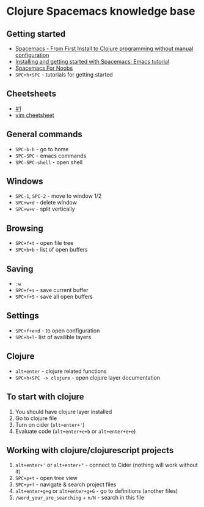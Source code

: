 # Clojure Spacemacs knowledge base

## Getting started
- [Spacemacs - From First Install to Clojure programming without manual configuration](https://www.youtube.com/watch?v=Uuwg-069NYE)
- [Installing and getting started with Spacemacs: Emacs tutorial](https://www.youtube.com/watch?v=hCNOB5jjtmc)
- [Spacemacs For Noobs](https://www.youtube.com/watch?v=VBYsa3Kpkz8)
- `SPC+h+SPC` - tutorials for getting started

## Cheetsheets

- [#1](https://gist.github.com/robphoenix/9e4db767ab5c912fb558)
- [vim cheetsheet](https://vim.rtorr.com/)

## General commands
- `SPC-b-h` - go to home
- `SPC-SPC` - emacs commands
- `SPC-SPC-shell` - open shell

## Windows

- `SPC-1`, `SPC-2` - move to window 1/2
- `SPC+w+d` - delete window
- `SPC+w+v` - split vertically

## Browsing

- `SPC+f+t` - open file tree
- `SPC+b+b` - list of open buffers

## Saving

- `:w`
- `SPC+f+s` - save current buffer
- `SPC+f+S` - save all open buffers

## Settings

- `SPC+f+e+d` - to open configuration
- `SPC+h+l`- list of availible layers

## Clojure

- `alt+enter` - clojure related functions
- `SPC+h+SPC -> clojure` - open clojure layer documentation

## To start with clojure

1. You should have clojure layer installed
2. Go to clojure file
3. Turn on cider (`alt+enter+'`)
4. Evaluate code (`alt+enter+e+b` or `alt+enter+e+e`)

## Working with clojure/clojurescript projects
1. `alt+enter+'` or `alt+enter+"` - connect to Cider (nothing will work without it) 
2. `SPC+p+t` - open tree view
3. `SPC+p+f` - navigate & search project files
4. `alt+enter+g+g` or `alt+enter+g+G` - go to definitions (another files)
5. `/word_your_are_searching` + `n/N` - search in this file
